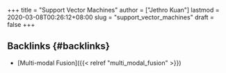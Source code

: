 +++
title = "Support Vector Machines"
author = ["Jethro Kuan"]
lastmod = 2020-03-08T00:26:12+08:00
slug = "support_vector_machines"
draft = false
+++

## Backlinks {#backlinks}

-   [Multi-modal Fusion]({{< relref "multi_modal_fusion" >}})
